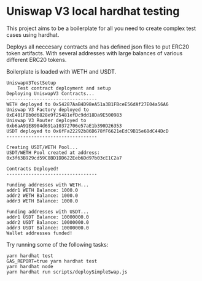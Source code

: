 # Uniswap V3 local hardhat testing

This project aims to be a boilerplate for all you need to create complex test cases using hardhat.

Deploys all neccesary contracts and has defined json files to put ERC20 token artifacts. With several addresses with large balances of various different ERC20 tokens.

Boilerplate is loaded with WETH and USDT.

```shell
UniswapV3TestSetup
    Test contract deployment and setup
Deploying UniswapV3 Contracts...
---------------------------------
WETH deployed to 0x54287AaB4D98eA51a3B1FBceE56dAf27E04a56A6
Uniswap V3 Factory deployed to 0xE401FBb0d6828e9f25481efDc9dd18Da9E500983
Uniswap V3 Router deployed to 0xb6aA91E8904d691a10372706e57aE1b390D26353
USDT deployed to 0x6fFa22292b86D678fF6621eEdC9B15e68dC44DcD
---------------------------------

Creating USDT/WETH Pool...
USDT/WETH Pool created at address: 0x3f63B929cd59C8BD1DD622Eeb6Dd97b03cE1C2a7

Contracts Deployed!
---------------------------------

Funding addresses with WETH...
addr1 WETH Balance: 1000.0
addr2 WETH Balance: 1000.0
addr3 WETH Balance: 1000.0

Funding addresses with USDT...
addr1 USDT Balance: 10000000.0
addr2 USDT Balance: 10000000.0
addr3 USDT Balance: 10000000.0
Wallet addresses funded!
```

Try running some of the following tasks:

```shell
yarn hardhat test
GAS_REPORT=true yarn hardhat test
yarn hardhat node
yarn hardhat run scripts/deploySimpleSwap.js
```
